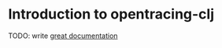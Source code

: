# Introduction to opentracing-clj

TODO: write [great documentation](http://jacobian.org/writing/what-to-write/)
